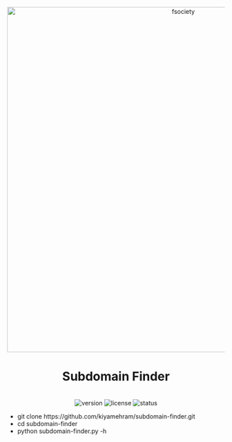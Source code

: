 <p align="center">
  <img src="https://cdn.prod.website-files.com/65a1b21a5fcbab501a6f2d5c/67605348db1ee46945cfa9c7_67604ffe15ff0062999ba781_ben-shahn-the-burial-society.jpeg" alt="fsociety" width="800">
</p>

<h1 align="center"> Subdomain Finder</h1>
<p align="center">
  <br>
  <img src="https://img.shields.io/badge/version-1.0.0-blue" alt="version">
  <img src="https://img.shields.io/badge/license-MIT-green" alt="license">
  <img src="https://img.shields.io/badge/status-active-brightgreen" alt="status">
</p>
<ul>
<li>git clone https://github.com/kiyamehram/subdomain-finder.git</li>
<li>cd subdomain-finder</li>
<li>python subdomain-finder.py -h</li>
</ul>
